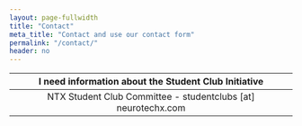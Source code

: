 ```yaml
---
layout: page-fullwidth
title: "Contact"
meta_title: "Contact and use our contact form"
permalink: "/contact/"
header: no
---
```


| I need information about the Student Club Initiative |
| :---: |
| NTX Student Club Committee - studentclubs [at] neurotechx.com |
